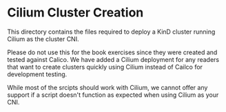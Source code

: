 # Cilium Cluster Creation  
This directory contains the files required to deploy a KinD cluster running Cilium as the cluster CNI.  
  
Please do not use this for the book exercises since they were created and tested against Calico.  We have added a Cilium deployment for any readers that want to create clusters quickly using Cilium instead of Cailco for development testing.  
  
While most of the srcipts should work with Cilium, we cannot offer any support if a script doesn't function as expected when using Cilium as your CNI.  

